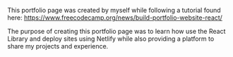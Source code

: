 This portfolio page was created by myself while following a tutorial found here: https://www.freecodecamp.org/news/build-portfolio-website-react/

The purpose of creating this portfolio page was to learn how use the React Library and deploy sites using Netlify while also providing a platform to share my projects and experience. 
